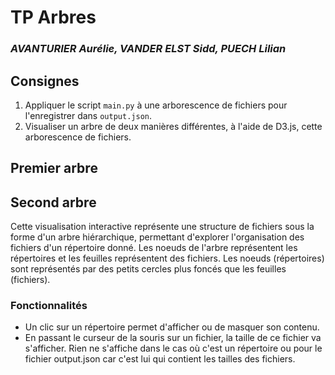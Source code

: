 # TP Arbres

### _AVANTURIER Aurélie, VANDER ELST Sidd, PUECH Lilian_

## Consignes

1. Appliquer le script `main.py` à une arborescence de fichiers pour l'enregistrer dans `output.json`.
2. Visualiser un arbre de deux manières différentes, à l'aide de D3.js, cette arborescence de fichiers.

## Premier arbre

## Second arbre

Cette visualisation interactive représente une structure de fichiers sous la forme d'un arbre hiérarchique, permettant d'explorer l'organisation des fichiers d'un répertoire donné.
Les noeuds de l'arbre représentent les répertoires et les feuilles représentent des fichiers. Les noeuds (répertoires) sont représentés par des petits cercles plus foncés que les feuilles (fichiers).

### Fonctionnalités

- Un clic sur un répertoire permet d'afficher ou de masquer son contenu.
- En passant le curseur de la souris sur un fichier, la taille de ce fichier va s'afficher. Rien ne s'affiche dans le cas où c'est un répertoire ou pour le fichier output.json car c'est lui qui contient les tailles des fichiers.
